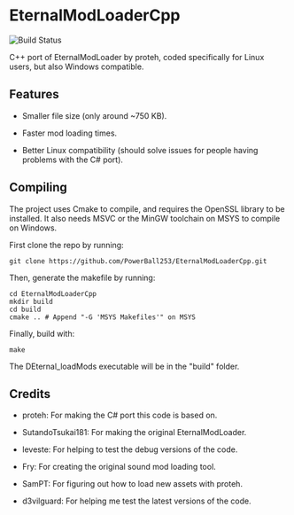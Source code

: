 # EternalModLoaderCpp
![Build Status](https://github.com/PowerBall253/EternalModLoaderCpp/actions/workflows/cmake.yml/badge.svg)

C++ port of EternalModLoader by proteh, coded specifically for Linux users, but also Windows compatible.

## Features
* Smaller file size (only around ~750 KB).

* Faster mod loading times.

* Better Linux compatibility (should solve issues for people having problems with the C# port).

## Compiling
The project uses Cmake to compile, and requires the OpenSSL library to be installed. It also needs MSVC or the MinGW toolchain on MSYS to compile on Windows.

First clone the repo by running:

```
git clone https://github.com/PowerBall253/EternalModLoaderCpp.git
```

Then, generate the makefile by running:
```
cd EternalModLoaderCpp
mkdir build
cd build
cmake .. # Append "-G 'MSYS Makefiles'" on MSYS
```

Finally, build with:
```
make
```

The DEternal_loadMods executable will be in the "build" folder.

## Credits
* proteh: For making the C# port this code is based on.

* SutandoTsukai181: For making the original EternalModLoader.

* leveste: For helping to test the debug versions of the code.

* Fry: For creating the original sound mod loading tool.

* SamPT: For figuring out how to load new assets with proteh.

* d3vilguard: For helping me test the latest versions of the code.
